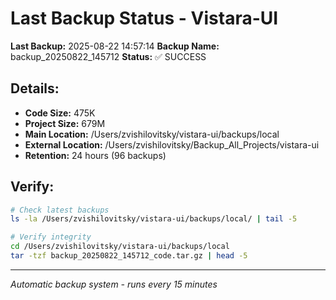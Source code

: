 # Last Backup Status - Vistara-UI

**Last Backup:** 2025-08-22 14:57:14
**Backup Name:** backup_20250822_145712
**Status:** ✅ SUCCESS

## Details:
- **Code Size:** 475K
- **Project Size:** 679M
- **Main Location:** /Users/zvishilovitsky/vistara-ui/backups/local
- **External Location:** /Users/zvishilovitsky/Backup_All_Projects/vistara-ui
- **Retention:** 24 hours (96 backups)

## Verify:
```bash
# Check latest backups
ls -la /Users/zvishilovitsky/vistara-ui/backups/local/ | tail -5

# Verify integrity
cd /Users/zvishilovitsky/vistara-ui/backups/local
tar -tzf backup_20250822_145712_code.tar.gz | head -5
```

---
*Automatic backup system - runs every 15 minutes*
